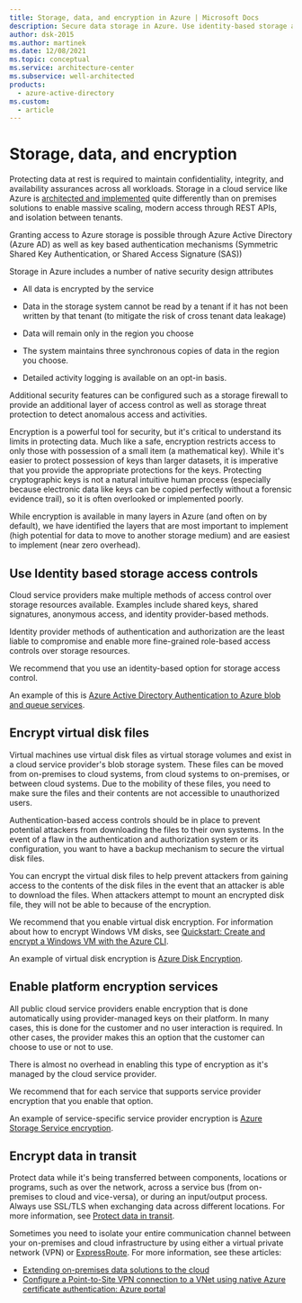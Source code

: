 ```yaml
---
title: Storage, data, and encryption in Azure | Microsoft Docs
description: Secure data storage in Azure. Use identity-based storage access controls. Encrypt virtual disk files and data in transit. Enable platform encryption services.
author: dsk-2015
ms.author: martinek
ms.date: 12/08/2021
ms.topic: conceptual
ms.service: architecture-center
ms.subservice: well-architected
products:
  - azure-active-directory
ms.custom:
  - article
---
```


# Storage, data, and encryption

Protecting data at rest is required to maintain confidentiality, integrity, and availability assurances across all workloads. Storage in a cloud service like Azure is [architected and implemented](https://azure.microsoft.com/blog/sosp-paper-windows-azure-storage-a-highly-available-cloud-storage-service-with-strong-consistency/) quite differently than on premises solutions to enable massive scaling, modern access through REST APIs, and isolation between tenants.

Granting access to Azure storage is possible through Azure Active Directory (Azure AD) as well as key based authentication mechanisms (Symmetric Shared Key Authentication, or Shared Access Signature (SAS))

Storage in Azure includes a number of native security design attributes

- All data is encrypted by the service

- Data in the storage system cannot be read by a tenant if it has not been written by that tenant (to mitigate the risk of cross tenant data leakage)

- Data will remain only in the region you choose

- The system maintains three synchronous copies of data in the region you choose.

- Detailed activity logging is available on an opt-in basis.

Additional security features can be configured such as a storage firewall to provide an additional layer of access control as well as storage threat protection to detect anomalous access and activities.

Encryption is a powerful tool for security, but it's critical to understand its limits in protecting data. Much like a safe, encryption restricts access to only those with possession of a small item (a mathematical key). While it's easier to protect possession of keys than larger datasets, it is imperative that you provide the appropriate protections for the keys. Protecting cryptographic keys is not a natural intuitive human process (especially because electronic data like keys can be copied perfectly without a forensic evidence trail), so it is often overlooked or implemented poorly.

While encryption is available in many layers in Azure (and often on by default), we have identified the layers that are most important to implement (high potential for data to move to another storage medium) and are easiest to implement (near zero overhead).

## Use Identity based storage access controls

Cloud service providers make multiple methods of access control over storage resources available. Examples include shared keys, shared signatures, anonymous access, and identity provider-based methods.

Identity provider methods of authentication and authorization are the least liable to compromise and enable more fine-grained role-based access controls over storage resources.

We recommend that you use an identity-based option for storage access control.

An example of this is [Azure Active Directory Authentication to Azure blob and queue services](/rest/api/storageservices/authenticate-with-azure-active-directory).

## Encrypt virtual disk files

Virtual machines use virtual disk files as virtual storage volumes and exist in a cloud service provider's blob storage system. These files can be moved from on-premises to cloud systems, from cloud systems to on-premises, or between cloud systems. Due to the mobility of these files, you need to make sure the files and their contents are not accessible to unauthorized users.

Authentication-based access controls should be in place to prevent potential attackers from downloading the files to their own systems. In the event of a flaw in the authentication and authorization system or its configuration, you want to have a backup mechanism to secure the virtual disk files.

You can encrypt the virtual disk files to help prevent attackers from gaining access to the contents of the disk files in the event that an attacker is able to download the files. When attackers attempt to mount an encrypted disk file, they will not be able to because of the encryption.

We recommend that you enable virtual disk encryption. For information about how to encrypt Windows VM disks, see [Quickstart: Create and encrypt a Windows VM with the Azure CLI](/azure/virtual-machines/windows/disk-encryption-cli-quickstart).

An example of virtual disk encryption is [Azure Disk Encryption](/azure/security/fundamentals/azure-disk-encryption-vms-vmss).

## Enable platform encryption services

All public cloud service providers enable encryption that is done automatically using provider-managed keys on their platform. In many cases, this is done for the customer and no user interaction is required. In other cases, the provider makes this an option that the customer can choose to use or not to use.

There is almost no overhead in enabling this type of encryption as it's managed by the cloud service provider.

We recommend that for each service that supports service provider encryption that you enable that option.

An example of service-specific service provider encryption is [Azure Storage Service encryption](/azure/storage/common/storage-service-encryption).

## Encrypt data in transit

Protect data while it's being transferred between components, locations or programs, such as over the network, across a service bus (from on-premises to cloud and vice-versa), or during an input/output process. Always use SSL/TLS when exchanging data across different locations. For more information, see [Protect data in transit](/azure/security/fundamentals/data-encryption-best-practices#protect-data-in-transit).

Sometimes you need to isolate your entire communication channel between your on-premises and cloud infrastructure by using either a virtual private network (VPN) or [ExpressRoute](/azure/expressroute/). For more information, see  these articles:

- [Extending on-premises data solutions to the cloud](/azure/architecture/data-guide/scenarios/hybrid-on-premises-and-cloud)
- [Configure a Point-to-Site VPN connection to a VNet using native Azure certificate authentication: Azure portal](/azure/vpn-gateway/vpn-gateway-howto-point-to-site-resource-manager-portal#architecture)

